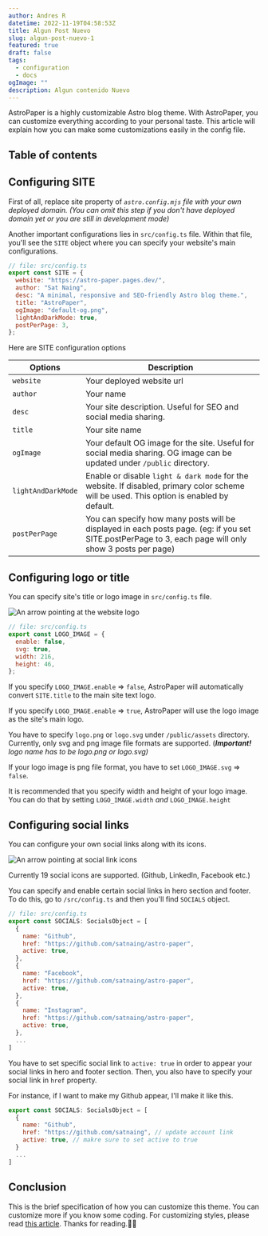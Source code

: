 ```yaml
---
author: Andres R
datetime: 2022-11-19T04:58:53Z
title: Algun Post Nuevo
slug: algun-post-nuevo-1
featured: true
draft: false
tags:
  - configuration
  - docs
ogImage: ""
description: Algun contenido Nuevo
---
```


AstroPaper is a highly customizable Astro blog theme. With AstroPaper, you can customize everything according to your personal taste. This article will explain how you can make some customizations easily in the config file.

## Table of contents

## Configuring SITE

First of all, replace site property of _`astro.config.mjs` file with your own deployed domain. (You can omit this step if you don't have deployed domain yet or you are still in development mode)_

Another important configurations lies in `src/config.ts` file. Within that file, you'll see the `SITE` object where you can specify your website's main configurations.

```js
// file: src/config.ts
export const SITE = {
  website: "https://astro-paper.pages.dev/",
  author: "Sat Naing",
  desc: "A minimal, responsive and SEO-friendly Astro blog theme.",
  title: "AstroPaper",
  ogImage: "default-og.png",
  lightAndDarkMode: true,
  postPerPage: 3,
};
```

Here are SITE configuration options

| Options            | Description                                                                                                                                            |
| ------------------ | ------------------------------------------------------------------------------------------------------------------------------------------------------ |
| `website`          | Your deployed website url                                                                                                                              |
| `author`           | Your name                                                                                                                                              |
| `desc`             | Your site description. Useful for SEO and social media sharing.                                                                                        |
| `title`            | Your site name                                                                                                                                         |
| `ogImage`          | Your default OG image for the site. Useful for social media sharing. OG image can be updated under `/public` directory.                                |
| `lightAndDarkMode` | Enable or disable `light & dark mode` for the website. If disabled, primary color scheme will be used. This option is enabled by default.              |
| `postPerPage`      | You can specify how many posts will be displayed in each posts page. (eg: if you set SITE.postPerPage to 3, each page will only show 3 posts per page) |

## Configuring logo or title

You can specify site's title or logo image in `src/config.ts` file.

![An arrow pointing at the website logo](https://res.cloudinary.com/noezectz/v1663911318/astro-paper/AstroPaper-logo-config_goff5l.png)

```js
// file: src/config.ts
export const LOGO_IMAGE = {
  enable: false,
  svg: true,
  width: 216,
  height: 46,
};
```

If you specify `LOGO_IMAGE.enable` => `false`, AstroPaper will automatically convert `SITE.title` to the main site text logo.

If you specify `LOGO_IMAGE.enable` => `true`, AstroPaper will use the logo image as the site's main logo.

You have to specify `logo.png` or `logo.svg` under `/public/assets` directory. Currently, only svg and png image file formats are supported. (**_Important!_** _logo name has to be logo.png or logo.svg)_

If your logo image is png file format, you have to set `LOGO_IMAGE.svg` => `false`.

It is recommended that you specify width and height of your logo image. You can do that by setting `LOGO_IMAGE.width` _and_ `LOGO_IMAGE.height`

## Configuring social links

You can configure your own social links along with its icons.

![An arrow pointing at social link icons](https://res.cloudinary.com/noezectz/v1663914759/astro-paper/astro-paper-socials_tkcjgq.png)

Currently 19 social icons are supported. (Github, LinkedIn, Facebook etc.)

You can specify and enable certain social links in hero section and footer. To do this, go to `/src/config.ts` and then you'll find `SOCIALS` object.

```js
// file: src/config.ts
export const SOCIALS: SocialsObject = [
  {
    name: "Github",
    href: "https://github.com/satnaing/astro-paper",
    active: true,
  },
  {
    name: "Facebook",
    href: "https://github.com/satnaing/astro-paper",
    active: true,
  },
  {
    name: "Instagram",
    href: "https://github.com/satnaing/astro-paper",
    active: true,
  },
  ...
]
```

You have to set specific social link to `active: true` in order to appear your social links in hero and footer section. Then, you also have to specify your social link in `href` property.

For instance, if I want to make my Github appear, I'll make it like this.

```js
export const SOCIALS: SocialsObject = [
  {
    name: "Github",
    href: "https://github.com/satnaing", // update account link
    active: true, // makre sure to set active to true
  }
  ...
]
```

## Conclusion

This is the brief specification of how you can customize this theme. You can customize more if you know some coding. For customizing styles, please read [this article](/posts/customizing-astropaper-theme-color-schemes). Thanks for reading.✌🏻

